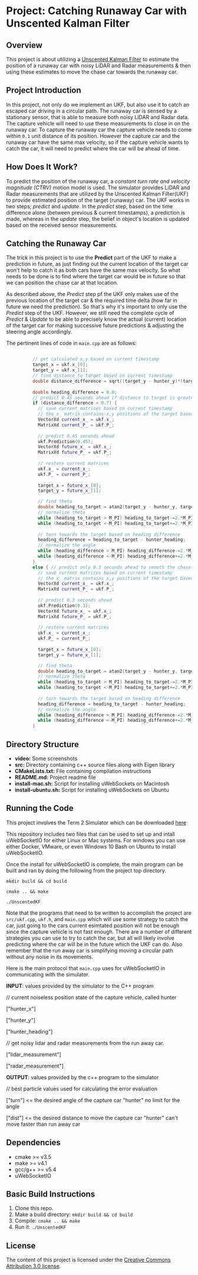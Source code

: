 # Project: Catching Runaway Car with Unscented Kalman Filter
## Overview  

This project is about utilizing a [Unscented Kalman Filter](https://en.wikipedia.org/wiki/Kalman_filter#Unscented_Kalman_filter) to estimate the position of a runaway car with noisy LiDAR and Radar measurements & then using these estimates to move the chase car towards the runaway car. 


## Project Introduction

In this project, not only do we implement an UKF, but also use it to catch an escaped car driving in a circular path. 
The runaway car is sensed by a stationary sensor, that is able to measure both noisy LiDAR and Radar data. The capture vehicle will need to use these measurements to close in on the runaway car. To capture the runaway car the capture vehicle needs to come within `0.1` unit distance of its position. However the capture car and the runaway car have the same max velocity, so if the capture vehicle wants to catch the car, it will need to predict where the car will be ahead of time.

## How Does It Work?

To predict the position of the runaway car, a *constant turn rate and velocity magnitude (CTRV)* motion model is used. The simulator provides LiDAR and Radar measurements that are utilized by the Unscented Kalman Filter(UKF) to provide estimated position of the target (runaway) car.
The UKF works in two steps; *predict* and *update*. In the *predict* step, based on the time difference alone (between previous & current timestamps), a prediction is made, whereas in the *update* step, the belief in object's location is updated based on the received sensor measurements.

## Catching the Runaway Car

The trick in this project is to use the **Predict** part of the UKF to make a prediction in future, as just finding out the current location of the target car won't help to catch it as both cars have the same max velocity. So what needs to be done is to find where the target car would be in future so that we can position the chase car at that location.

As described above, the *Predict* step pf the UKF only makes use of the previous location of the target car & the required time delta (how far in future we need the prediction). So that's why it's important to only use the *Predict* step of the UKF. However, we still need the complete cycle of *Predict* & *Update* to be able to precisely know the actual (current) location of the target car for making successive future predictions & adjusting the steering angle accordingly.

The pertinent lines of code in `main.cpp` are as follows:

```c++

          // get calculated x,y based on current timestamp
          target_x = ukf.x_[0];
          target_y = ukf.x_[1]; 
          // find distance to target based on current timestamp
          double distance_difference = sqrt((target_y - hunter_y)*(target_y - hunter_y) + (target_x - hunter_x)*(target_x - hunter_x));
          
          double heading_difference = 0.0;
          // predict 0.45 seconds ahead if distance to target is greater than 0.7 units
          if (distance_difference > 0.7) {
            // save current matrices based on current timestamp
            // the x_ matrix contains x,y positions of the target based on current timestamp
            VectorXd current_x_ = ukf.x_;
            MatrixXd current_P_ = ukf.P_;    
            
            // predict 0.45 seconds ahead
            ukf.Prediction(0.45);
            VectorXd future_x_ = ukf.x_;
            MatrixXd future_P_ = ukf.P_;
            
            // restore current matrices
            ukf.x_ = current_x_;
            ukf.P_ = current_P_;
            
            target_x = future_x_[0];
            target_y = future_x_[1];      

            // find theta
            double heading_to_target = atan2(target_y - hunter_y, target_x - hunter_x);
            // normalize theta
            while (heading_to_target > M_PI) heading_to_target-=2.*M_PI; 
            while (heading_to_target <-M_PI) heading_to_target+=2.*M_PI;
            
            // turn towards the target based on heading difference 
            heading_difference = heading_to_target - hunter_heading;
            // normalize the angle
            while (heading_difference > M_PI) heading_difference-=2.*M_PI; 
            while (heading_difference <-M_PI) heading_difference+=2.*M_PI;
          }
          else { // predict only 0.3 seconds ahead to smooth the chase car's movement & to make sure it doesn't stay ahead of the target
            // save current matrices based on current timestamp
            // the x_ matrix contains x,y positions of the target based on current timestamp
            VectorXd current_x_ = ukf.x_;
            MatrixXd current_P_ = ukf.P_;    
            
            // predict 0.3 seconds ahead
            ukf.Prediction(0.3);
            VectorXd future_x_ = ukf.x_;
            MatrixXd future_P_ = ukf.P_;
            
            // restore current matrices 
            ukf.x_ = current_x_;
            ukf.P_ = current_P_;
            
            target_x = future_x_[0];
            target_y = future_x_[1];      

            // find theta
            double heading_to_target = atan2(target_y - hunter_y, target_x - hunter_x);
            // normalize theta
            while (heading_to_target > M_PI) heading_to_target-=2.*M_PI; 
            while (heading_to_target <-M_PI) heading_to_target+=2.*M_PI;
            
            // turn towards the target based on heading difference 
            heading_difference = heading_to_target - hunter_heading;
            // normalize the angle
            while (heading_difference > M_PI) heading_difference-=2.*M_PI; 
            while (heading_difference <-M_PI) heading_difference+=2.*M_PI;
          }

```

## Directory Structure

* **video:** Some screenshots
* **src:** Directory containing c++ source files along with Eigen library
* **CMakeLists.txt:** File containing compilation instructions
* **README.md:** Project readme file
* **install-mac.sh:** Script for installing uWebSockets on Macintosh
* **install-ubuntu.sh:** Script for installing uWebSockets on Ubuntu

## Running the Code

This project involves the Term 2 Simulator which can be downloaded [here](https://github.com/udacity/self-driving-car-sim/releases)

This repository includes two files that can be used to set up and intall uWebSocketIO for either Linux or Mac systems. For windows you can use either Docker, VMware, or even Windows 10 Bash on Ubuntu to install uWebSocketIO.

Once the install for uWebSocketIO is complete, the main program can be built and ran by doing the following from the project top directory.

`mkdir build && cd build`

`cmake .. && make` 

`./UnscentedKF`

Note that the programs that need to be written to accomplish the project are `src/ukf.cpp`, `ukf.h`, and `main.cpp` which will use some strategy to catch the car, just going to the cars current esimtated position will not be enough since the capture vehicle is not fast enough. There are a number of different strategies you can use to try to catch the car, but all will likely involve predicting where the car will be in the future which the UKF can do. Also remember that the run away car is simplifying moving a circular path without any noise in its movements.


Here is the main protocol that `main.cpp` uses for uWebSocketIO in communicating with the simulator.

**INPUT**: values provided by the simulator to the C++ program

// current noiseless position state of the capture vehicle, called hunter

["hunter_x"]

["hunter_y"]

["hunter_heading"]

// get noisy lidar and radar measurements from the run away car.

["lidar_measurement"]

["radar_measurement"]


**OUTPUT**: values provided by the c++ program to the simulator

// best particle values used for calculating the error evaluation

["turn"] <= the desired angle of the capture car "hunter" no limit for the angle

["dist"] <= the desired distance to move the capture car "hunter" can't move faster than run away car



## Dependencies

* cmake >= v3.5
* make >= v4.1
* gcc/g++ >= v5.4
* uWebSocketIO

## Basic Build Instructions

1. Clone this repo.
2. Make a build directory: `mkdir build && cd build`
3. Compile: `cmake .. && make`
4. Run it: `./UnscentedKF`

## License

The content of this project is licensed under the [Creative Commons Attribution 3.0 license](https://creativecommons.org/licenses/by/3.0/us/deed.en_US).